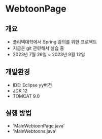 # WebtoonPage

## 개요 

- 폴리텍대학에서 Spring 강의를 위한 프로젝트
- 지금은 git 관련해서 실습 중
- 2023년 7월 26일 ~ 2023년 9월 12일

## 개발환경

- IDE: Eclipse yy버전
- JDK 12
- TOMCAT 9.0

## 실행 방법

- 'MainWebtoonPage.java'
- 'MainWebtoons.java'
